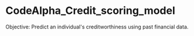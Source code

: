 # CodeAlpha_Credit_scoring_model
Objective: Predict an individual's creditworthiness using past financial data.
